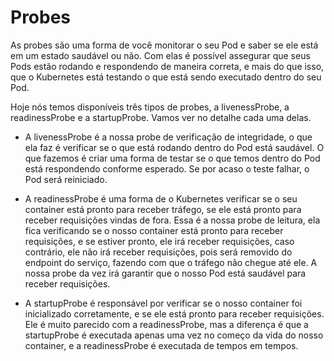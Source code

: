 # Probes

As probes são uma forma de você monitorar o seu Pod e saber se ele está em um estado saudável ou não. Com elas é possível assegurar que seus Pods estão rodando e respondendo de maneira correta, e mais do que isso, que o Kubernetes está testando o que está sendo executado dentro do seu Pod.

Hoje nós temos disponíveis três tipos de probes, a livenessProbe, a readinessProbe e a startupProbe. Vamos ver no detalhe cada uma delas.

- A livenessProbe é a nossa probe de verificação de integridade, o que ela faz é verificar se o que está rodando dentro do Pod está saudável. O que fazemos é criar uma forma de testar se o que temos dentro do Pod está respondendo conforme esperado. Se por acaso o teste falhar, o Pod será reiniciado. 

- A readinessProbe é uma forma de o Kubernetes verificar se o seu container está pronto para receber tráfego, se ele está pronto para receber requisições vindas de fora. Essa é a nossa probe de leitura, ela fica verificando se o nosso container está pronto para receber requisições, e se estiver pronto, ele irá receber requisições, caso contrário, ele não irá receber requisições, pois será removido do endpoint do serviço, fazendo com que o tráfego não chegue até ele. A nossa probe da vez irá garantir que o nosso Pod está saudável para receber requisições.

- A startupProbe é responsável por verificar se o nosso container foi inicializado corretamente, e se ele está pronto para receber requisições. Ele é muito parecido com a readinessProbe, mas a diferença é que a startupProbe é executada apenas uma vez no começo da vida do nosso container, e a readinessProbe é executada de tempos em tempos.
